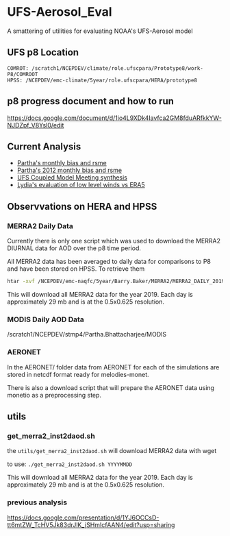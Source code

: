 # UFS-Aerosol_Eval

A smattering of utilities for evaluating NOAA's UFS-Aerosol model 

## UFS p8 Location 
```
COMROT: /scratch1/NCEPDEV/climate/role.ufscpara/Prototype8/work-P8/COMROOT
HPSS: /NCEPDEV/emc-climate/5year/role.ufscpara/HERA/prototype8
```

## p8 progress document and how to run 

https://docs.google.com/document/d/1io4L9XDk4Iavfca2GM8fduARfkkYW-NJDZpf_V8Ysl0/edit

## Current Analysis 

- [Partha's monthly bias and rsme](https://docs.google.com/presentation/d/14ph-l-BXZTcEoPZsmauwaGyLIi_jSoNcLOt39JK4L5k/edit#slide=id.g1492c5632db_2_75)
- [Partha's 2012 monthly bias and rsme](https://docs.google.com/presentation/d/1G7qJh7DHFYghfLXVAT-yCpprzAHnNLeOB_K1cLhGtEk/edit?usp=sharing)
- [UFS Coupled Model Meeting synthesis](https://docs.google.com/presentation/d/1mHW1mUY-T7GJjc_omUbvPHGVcXbZFKsmWibxZ3wQBh8/edit?usp=sharing)
- [Lydia's evaluation of low level winds vs ERA5](https://docs.google.com/presentation/d/1LN1L6E3uuVqZd2O3L-NiurMCUu0rGGvgGvQnkh-XHWs/edit#slide=id.g14b010d31b2_0_19)


## Observvations on HERA and HPSS

### MERRA2 Daily Data

Currently there is only one script which was used to download the MERRA2 DIURNAL data for AOD over the p8 time period.

All MERRA2 data has been averaged to daily data for comparisons to P8 and have been stored on HPSS.  To retrieve them

```bash
htar -xvf /NCEPDEV/emc-naqfc/5year/Barry.Baker/MERRA2/MERRA2_DAILY_2019.tar
```

This will download all MERRA2 data for the year 2019.  Each day is approximately 29 mb and is at the 0.5x0.625 resolution.

### MODIS Daily AOD Data

/scratch1/NCEPDEV/stmp4/Partha.Bhattacharjee/MODIS


### AERONET

In the AERONET/ folder data from AERONET for each of the simulations are stored in netcdf format ready for melodies-monet.

There is also a download script that will prepare the AERONET data using monetio as a preprocessing step.

## utils

### get_merra2_inst2daod.sh

the `utils/get_merra2_inst2daod.sh` will download MERRA2 data with wget

to use: `./get_merra2_inst2daod.sh YYYYMMDD`

This will download all MERRA2 data for the year 2019.  Each day is approximately 29 mb and is at the 0.5x0.625 resolution.


### previous analysis

https://docs.google.com/presentation/d/1YJ6OCCsD-tt6mtZW_TcHV5Jk83drJlK_jSHmIcfAAN4/edit?usp=sharing
